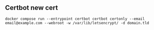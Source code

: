## Certbot new cert
```
docker compose run --entrypoint certbot certbot certonly --email email@example.com --webroot -w /var/lib/letsencrypt/ -d domain.tld
```
